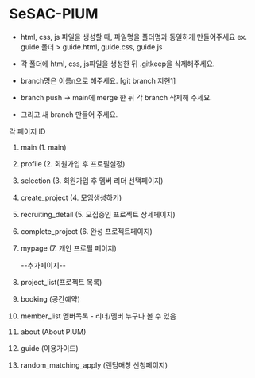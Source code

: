 # SeSAC-PIUM

- html, css, js 파일을 생성할 때, 파일명을 폴더명과 동일하게 만들어주세요
  ex. guide 폴더 > guide.html, guide.css, guide.js
- 각 폴더에 html, css, js파일을 생성한 뒤 .gitkeep을 삭제해주세요.

- branch명은 이름n으로 해주세요. [git branch 지현1]
- branch push -> main에 merge 한 뒤 각 branch 삭제해 주세요.
- 그리고 새 branch 만들어 주세요.

각 페이지 ID

1. main (1. main)
2. profile (2. 회원가입 후 프로필설정)
3. selection (3. 회원가입 후 멤버 리더 선택페이지)
4. create_project (4. 모임생성하기)
5. recruiting_detail (5. 모집중인 프로젝트 상세페이지)
6. complete_project (6. 완성 프로젝트페이지)
7. mypage (7. 개인 프로필 페이지)

   --추가페이지--

8. project_list(프로젝트 목록)
9. booking (공간예약)
10. member_list 멤버목록 - 리더/멤버 누구나 볼 수 있음
11. about (About PIUM)
12. guide (이용가이드)
13. random_matching_apply (랜덤매칭 신청페이지)
